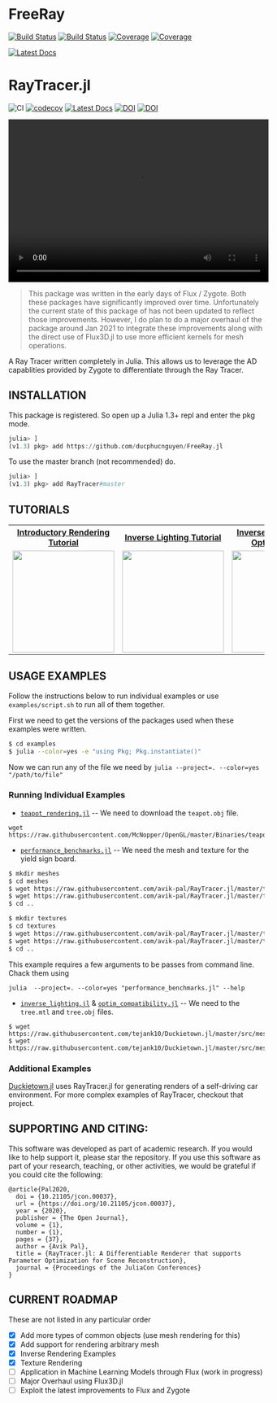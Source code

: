 # FreeRay

[![Build Status](https://travis-ci.com/ducphucnguyen/FreeRay.jl.svg?branch=master)](https://travis-ci.com/ducphucnguyen/FreeRay.jl)
[![Build Status](https://ci.appveyor.com/api/projects/status/github/ducphucnguyen/FreeRay.jl?svg=true)](https://ci.appveyor.com/project/ducphucnguyen/FreeRay-jl)
[![Coverage](https://codecov.io/gh/ducphucnguyen/FreeRay.jl/branch/master/graph/badge.svg)](https://codecov.io/gh/ducphucnguyen/FreeRay.jl)
[![Coverage](https://coveralls.io/repos/github/ducphucnguyen/FreeRay.jl/badge.svg?branch=master)](https://coveralls.io/github/ducphucnguyen/FreeRay.jl?branch=master)

[![Latest Docs](https://img.shields.io/badge/docs-latest-blue.svg)](https://ducphucnguyen.github.io/FreeRay.jl/build/)

# RayTracer.jl

![CI](https://github.com/avik-pal/RayTracer.jl/workflows/CI/badge.svg?branch=master)
[![codecov](https://codecov.io/gh/avik-pal/RayTracer.jl/branch/master/graph/badge.svg)](https://codecov.io/gh/avik-pal/RayTracer.jl)
[![Latest Docs](https://img.shields.io/badge/docs-latest-blue.svg)](https://avik-pal.github.io/RayTracer.jl/dev/)
[![DOI](https://proceedings.juliacon.org/papers/10.21105/jcon.00037/status.svg)](https://doi.org/10.21105/jcon.00037)
[![DOI](https://zenodo.org/badge/DOI/10.5281/zenodo.1442781.svg)](https://doi.org/10.5281/zenodo.1442781)

<p align="center">
    <video width="512" height="320" autoplay loop>
        <source src="docs/src/assets/udem1.gif" type="video/gif">
    </video>
</p>

> This package was written in the early days of Flux / Zygote. Both these packages have significantly improved over time. Unfortunately the current state of this package of has not been updated to reflect those improvements. However, I do plan to do a major overhaul of the package around Jan 2021 to integrate these improvements along with the direct use of Flux3D.jl to use more efficient kernels for mesh operations.

A Ray Tracer written completely in Julia. This allows us to leverage the AD capablities provided
by Zygote to differentiate through the Ray Tracer.

## INSTALLATION

This package is registered. So open up a Julia 1.3+ repl and enter the pkg mode.

```julia
julia> ]
(v1.3) pkg> add https://github.com/ducphucnguyen/FreeRay.jl
```

To use the master branch (not recommended) do.

```julia
julia> ]
(v1.3) pkg> add RayTracer#master
```

## TUTORIALS

<div align="center">
  <table>
    <tr>
      <th style="text-align:center">
        <a href="examples/teapot_rendering.jl">Introductory Rendering Tutorial</a>
      </th>
      <th style="text-align:center">
        <a href="examples/inverse_lighting.jl">Inverse Lighting Tutorial</a>
      </th>
      <th style="text-align:center">
        <a href="examples/optim_compatibility.jl">Inverse Rendering with Optim.jl Tutorial</a>
      </th>
    </tr>
    <tr>
      <td align="center">
        <a href="examples/teapot_rendering.jl">
          <img border="0" src="paper/images/render/teapot_top.jpg" width="200" height="200">
        </a>
      </td>
      <td align="center">
        <a href="examples/inverse_lighting.jl">
          <img border="0" src="docs/src/assets/inv_lighting.gif" width="200" height="200">
        </a>
      </td>
      <td align="center">
        <a href="examples/optim_compatibility.jl">
          <img border="0" src="docs/src/assets/inv_lighting_optim.gif" width="200" height="200">
        </a>
      </td>
    </tr>
  </table>
</div>

## USAGE EXAMPLES

Follow the instructions below to run individual examples or use
`examples/script.sh` to run all of them together.

First we need to get the versions of the packages used when these
examples were written.

```bash
$ cd examples
$ julia --color=yes -e "using Pkg; Pkg.instantiate()"
```

Now we can run any of the file we need by
`julia --project=. --color=yes "/path/to/file"`

### Running Individual Examples

* [`teapot_rendering.jl`](examples/teapot_rendering.jl) -- We need to download the `teapot.obj` file.

```
wget https://raw.githubusercontent.com/McNopper/OpenGL/master/Binaries/teapot.obj
```

* [`performance_benchmarks.jl`](examples/performance_benchmarks.jl) -- We need the mesh and texture for
  the yield sign board.

```bash
$ mkdir meshes
$ cd meshes
$ wget https://raw.githubusercontent.com/avik-pal/RayTracer.jl/master/test/meshes/sign_yield.obj
$ wget https://raw.githubusercontent.com/avik-pal/RayTracer.jl/master/test/meshes/sign_yield.mtl
$ cd ..

$ mkdir textures
$ cd textures
$ wget https://raw.githubusercontent.com/avik-pal/RayTracer.jl/master/test/textures/wood_osb.jpg
$ wget https://raw.githubusercontent.com/avik-pal/RayTracer.jl/master/test/textures/sign_yield.png
$ cd ..
```

This example requires a few arguments to be passes from command line. Chack them using

`julia  --project=. --color=yes "performance_benchmarks.jl" --help`

* [`inverse_lighting.jl`](examples/inverse_lighting.jl) &
  [`optim_compatibility.jl`](examples/optim_compatibility.jl) -- We need to the `tree.mtl`
  and `tree.obj` files.

```
$ wget https://raw.githubusercontent.com/tejank10/Duckietown.jl/master/src/meshes/tree.obj 
$ wget https://raw.githubusercontent.com/tejank10/Duckietown.jl/master/src/meshes/tree.mtl
```

### Additional Examples

[Duckietown.jl](https://github.com/tejank10/Duckietown.jl) uses RayTracer.jl for generating renders
of a self-driving car environment. For more complex examples of RayTracer, checkout that project.

## SUPPORTING AND CITING:

This software was developed as part of academic research. If you would like to help support it, please star the repository. If you use this software as part of your research, teaching, or other activities, we would be grateful if you could cite the following:

```
@article{Pal2020,
  doi = {10.21105/jcon.00037},
  url = {https://doi.org/10.21105/jcon.00037},
  year = {2020},
  publisher = {The Open Journal},
  volume = {1},
  number = {1},
  pages = {37},
  author = {Avik Pal},
  title = {RayTracer.jl: A Differentiable Renderer that supports Parameter Optimization for Scene Reconstruction},
  journal = {Proceedings of the JuliaCon Conferences}
}
```

## CURRENT ROADMAP

These are not listed in any particular order

- [X] Add more types of common objects (use mesh rendering for this)
- [X] Add support for rendering arbitrary mesh
- [X] Inverse Rendering Examples
- [X] Texture Rendering
- [ ] Application in Machine Learning Models through Flux (work in progress)
- [ ] Major Overhaul using Flux3D.jl
- [ ] Exploit the latest improvements to Flux and Zygote

